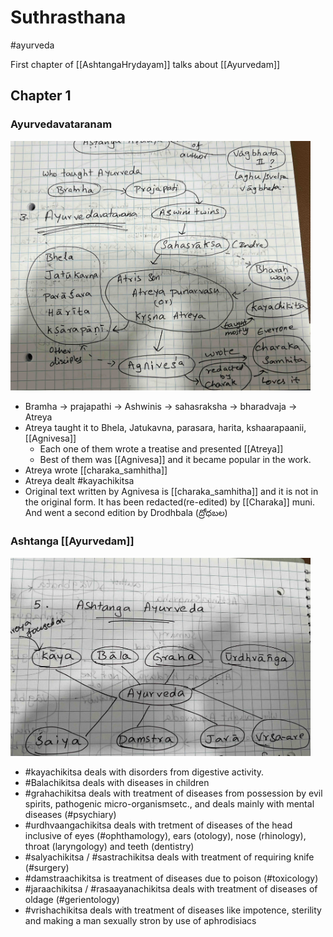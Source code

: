 # Suthrasthana

#ayurveda

First chapter of [[AshtangaHrydayam]] talks about [[Ayurvedam]]

## Chapter 1

### Ayurvedavataranam

<!-- ![image](ashtangahrydayam/ayurvedavataranam.jpg) -->
<img src="ashtangahrydayam/ayurvedavataranam.jpg" width="480">

- Bramha -> prajapathi -> Ashwinis -> sahasraksha -> bharadvaja -> Atreya
- Atreya taught it to Bhela, Jatukavna, parasara, harita, kshaarapaanii, [[Agnivesa]]
  - Each one of them wrote a treatise and presented [[Atreya]]
  - Best of them was [[Agnivesa]] and it became popular in the work.
- Atreya wrote [[charaka_samhitha]]
- Atreya dealt #kayachikitsa
- Original text written by Agnivesa is [[charaka_samhitha]] and it is not in the original form. It has been redacted(re-edited) by [[Charaka]] muni. And went a second edition by Drodhbala (ద్రోధబల)


### Ashtanga [[Ayurvedam]]

<img src="ashtangahrydayam/8AspectsOfAyurveda.jpg" width="480">

- #kayachikitsa deals with disorders from digestive activity. 
- #Balachikitsa deals with diseases in children
- #grahachikitsa deals with treatment of diseases from possession by evil spirits, pathogenic micro-organismsetc., and deals mainly with mental diseases (#psychiary)
- #urdhvaangachikitsa deals with tretment of diseases of the head inclusive of eyes (#ophthamology), ears (otology), nose (rhinology), throat (laryngology) and teeth (dentistry)
- #salyachikitsa / #sastrachikitsa deals with treatment of requiring knife (#surgery)
- #damstraachikitsa is treatment of diseases due to poison (#toxicology)
- #jaraachikitsa / #rasaayanachikitsa deals with treatment of diseases of oldage (#gerientology)
- #vrishachikitsa deals with treatment of diseases like impotence, sterility and making a man sexually stron by use of aphrodisiacs


### 

